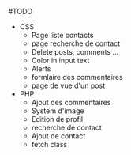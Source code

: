 #TODO 
- CSS
    - Page liste contacts
    - page recherche de contact
    - Delete posts, comments ...
    - Color in input text
    - Alerts
    - formlaire des commentaires
    - page de vue d'un post
- PHP
    - Ajout des commentaires
    - System d'image
    - Edition de profil
    - recherche de contact
    - Ajout de contact
    - fetch class 